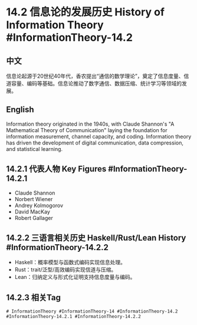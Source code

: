 # 14.2 信息论的发展历史 History of Information Theory #InformationTheory-14.2

## 中文

信息论起源于20世纪40年代，香农提出“通信的数学理论”，奠定了信息度量、信道容量、编码等基础。信息论推动了数字通信、数据压缩、统计学习等领域的发展。

## English

Information theory originated in the 1940s, with Claude Shannon's "A Mathematical Theory of Communication" laying the foundation for information measurement, channel capacity, and coding. Information theory has driven the development of digital communication, data compression, and statistical learning.

## 14.2.1 代表人物 Key Figures #InformationTheory-14.2.1

- Claude Shannon
- Norbert Wiener
- Andrey Kolmogorov
- David MacKay
- Robert Gallager

## 14.2.2 三语言相关历史 Haskell/Rust/Lean History #InformationTheory-14.2.2

- Haskell：概率模型与函数式编码实现信息处理。
- Rust：trait/泛型/高效编码实现信道与压缩。
- Lean：归纳定义与形式化证明支持信息度量与编码。

## 14.2.3 相关Tag

`# InformationTheory #InformationTheory-14 #InformationTheory-14.2 #InformationTheory-14.2.1 #InformationTheory-14.2.2`
